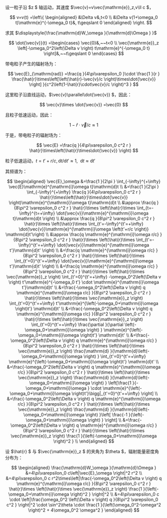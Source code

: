 设一粒子沿 $z $ 轴运动，其速度 $\vec{v}=v\vec{\mathrm{e}}_z,v\ll c $，

$$
v=v(t)
=\left\{
\begin{aligned}
&\Delta v&,t<0 \\
&\Delta v(1+\omega_0 t)\mathrm{e}^{-\omega_0 t}&, t\geqslant 0
\end{aligned}
\right.
$$

求其 $\displaystyle{\frac{\mathrm{d}W_\omega }{\mathrm{d}\Omega }  }$ 

$$
\dot{\vec{v}}(t)
=\begin{cases}
\vec{0}&,~~t<0 \\
\vec{\mathrm{e}}_z \left[-\omega_0^2\left(\Delta v \right) t\mathrm{e}^{-\omega_0 t} \right]&,~~t\geqslant 0
\end{cases}
$$

带电粒子产生的辐射场为：

$$
\vec{E}_{\mathrm{rad}}
=\frac{q }{4\pi\varepsilon_0 }\cdot \frac{1 }{r } \frac{\hat{r}\times\left[\left(\hat{r}-\vec{v}/c \right)\times\dot{\vec{v}} \right] }{c^2\left(1-\hat{r}\cdot\vec{v}/c \right)^3 }
$$

这里粒子沿直线运动，$\vec{v}\parallel\dot{\vec{v}} $，因此：

$$
\vec{v}\times \dot{\vec{v}}
=\vec{0}
$$

且粒子低速运动，因此：

$$
1-\hat{r}\cdot\vec{v}/c
\approx 1
$$

于是，带电粒子的辐射场为：

$$
\vec{E}
=\frac{q }{4\pi\varepsilon_0 c^2 r } \hat{r}\times\left(\hat{r}\times\dot{\vec{v}} \right)
$$

粒子低速运动，$t=t'+r/c,\mathrm{d}t/\mathrm{d}t' \approx 1 ,~~\mathrm{d}t\approx \mathrm{d}t'$

其频谱为：

$$
\begin{aligned}
\vec{E}_\omega
&=\frac{1 }{2\pi } \int_{-\infty}^{+\infty} \vec{E}\mathrm{e}^{\mathrm{i}\omega t}\mathrm{d}t \\
&=\frac{1 }{2\pi } \int_{-\infty}^{+\infty} \frac{q }{4\pi\varepsilon_0 c^2 r } \hat{r}\times\left(\hat{r}\times\dot{\vec{v}} \right)\mathrm{e}^{\mathrm{i}\omega t}\mathrm{d}t \\
&\approx \frac{q }{8\pi^2 \varepsilon_0 c^2 r } \hat{r}\times \left(\hat{r}\times \int_{t=-\infty}^{t=+\infty} \dot{\vec{v}}\mathrm{e}^{\mathrm{i}\omega t}\mathrm{d}t \right) \\
&\approx \frac{q }{8\pi^2 \varepsilon_0 c^2 r } \hat{r}\times \left(\hat{r}\times \int_{t'=-\infty}^{t'=+\infty} \dot{\vec{v}}\mathrm{e}^{\mathrm{i}\omega \left(t'+r/c \right)} \mathrm{d}t'\right) \\
&\approx \frac{q \mathrm{e}^{\mathrm{i}\omega r/c} }{8\pi^2 \varepsilon_0 c^2 r } \hat{r}\times \left(\hat{r}\times \int_{t'=-\infty}^{t'=+\infty} \dot{\vec{v}}\mathrm{e}^{\mathrm{i}\omega t'}\mathrm{d}t' \right) \\
&=\frac{q \mathrm{e}^{\mathrm{i}\omega r/c} }{8\pi^2 \varepsilon_0 c^2 r } \hat{r}\times \left(\hat{r}\times \int_{t'=0}^{t'=+\infty} \dot{\vec{v}}\mathrm{e}^{\mathrm{i}\omega t'}\mathrm{d}t' \right) \\
&=\frac{q \mathrm{e}^{\mathrm{i}\omega r/c} }{8\pi^2 \varepsilon_0 c^2 r } \hat{r}\times \left(\hat{r}\times \vec{\mathrm{e}}_z \right) \int_{t'=0}^{t'=+\infty} -\omega_0^2\left(\Delta v \right) t'\mathrm{e}^{-\omega_0 t'} \cdot \mathrm{e}^{\mathrm{i}\omega t'}\mathrm{d}t' \\
&=\frac{-\omega_0^2\left(\Delta v \right) q \mathrm{e}^{\mathrm{i}\omega r/c} }{8\pi^2 \varepsilon_0 c^2 r } \hat{r}\times \left(\hat{r}\times \vec{\mathrm{e}}_z \right) \int_{t'=0}^{t'=+\infty}  t'\mathrm{e}^{\left(-\omega_0+\mathrm{i}\omega \right)t'}  \mathrm{d}t' \\
&=\frac{-\omega_0^2\left(\Delta v \right) q \mathrm{e}^{\mathrm{i}\omega r/c} }{8\pi^2 \varepsilon_0 c^2 r } \hat{r}\times \left(\hat{r}\times \vec{\mathrm{e}}_z \right) \int_{t'=0}^{t'=+\infty} \frac{\partial }{\partial \left(-\omega_0+\mathrm{i}\omega \right) }  \mathrm{e}^{\left(-\omega_0+\mathrm{i}\omega \right)t'}  \mathrm{d}t' \\
&=\frac{-\omega_0^2\left(\Delta v \right) q \mathrm{e}^{\mathrm{i}\omega r/c} }{8\pi^2 \varepsilon_0 c^2 r } \hat{r}\times \left(\hat{r}\times \vec{\mathrm{e}}_z \right) \frac{\mathrm{d} }{\mathrm{d}\left(-\omega_0+\mathrm{i}\omega \right) }  \int_{t'=0}^{t'=+\infty} \mathrm{e}^{\left(-\omega_0+\mathrm{i}\omega \right)t'}  \mathrm{d}t' \\
&=\frac{-\omega_0^2\left(\Delta v \right) q \mathrm{e}^{\mathrm{i}\omega r/c} }{8\pi^2 \varepsilon_0 c^2 r } \hat{r}\times \left(\hat{r}\times \vec{\mathrm{e}}_z \right) \frac{\mathrm{d} }{\mathrm{d}\left(-\omega_0+\mathrm{i}\omega \right) } \left[\frac{1 }{-\omega_0+\mathrm{i}\omega } \cdot \mathrm{e}^{\left(-\omega_0+\mathrm{i}\omega \right)t'}\bigg|_{t'=0}^{t'=+\infty} \right] \\
&=\frac{-\omega_0^2\left(\Delta v \right) q \mathrm{e}^{\mathrm{i}\omega r/c} }{8\pi^2 \varepsilon_0 c^2 r } \hat{r}\times \left(\hat{r}\times \vec{\mathrm{e}}_z \right) \frac{\mathrm{d} }{\mathrm{d}\left(-\omega_0+\mathrm{i}\omega \right) }\left[ \frac{-1 }{\left(-\omega_0+\mathrm{i}\omega \right) } \right]  \\
&=\frac{-\omega_0^2\left(\Delta v \right) q \mathrm{e}^{\mathrm{i}\omega r/c} }{8\pi^2 \varepsilon_0 c^2 r } \hat{r}\times \left(\hat{r}\times \vec{\mathrm{e}}_z \right) \frac{1 }{\left(-\omega_0+\mathrm{i}\omega \right)^2 }  \\
\end{aligned}
$$

设 $\hat{r} $ 与 $\vec{\mathrm{e}}_z $ 的夹角为 $\theta $，辐射能量密度角分布为：

$$
\begin{aligned}
\frac{\mathrm{d}W_\omega }{\mathrm{d}\Omega }
&=4\pi\varepsilon_0 c\left|\vec{E}_\omega \right|^2 r^2 \\
&=4\pi\varepsilon_0 c r^2\times\left|\frac{-\omega_0^2\left(\Delta v \right) q \mathrm{e}^{\mathrm{i}\omega r/c} }{8\pi^2 \varepsilon_0 c^2 r } \hat{r}\times \left(\hat{r}\times \vec{\mathrm{e}}_z \right) \frac{1 }{\left(-\omega_0+\mathrm{i}\omega \right)^2 } \right|^2 \\
&=4\pi\varepsilon_0 c \cdot \left|\frac{\omega_0^2 \left(\Delta v \right) q }{8\pi^2 \varepsilon_0 c^2 }  \right|^2 \cdot \sin^2\theta \cdot \frac{1 }{\left(\omega_0^2-\omega^2 \right)^2 + 4\omega_0^2 \omega^2 } 
\end{aligned}
$$
